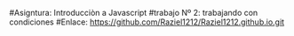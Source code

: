 
#Asigntura: Introducciòn a Javascript
#trabajo Nº 2: trabajando con condiciones
#Enlace: https://github.com/Raziel1212/Raziel1212.github.io.git

